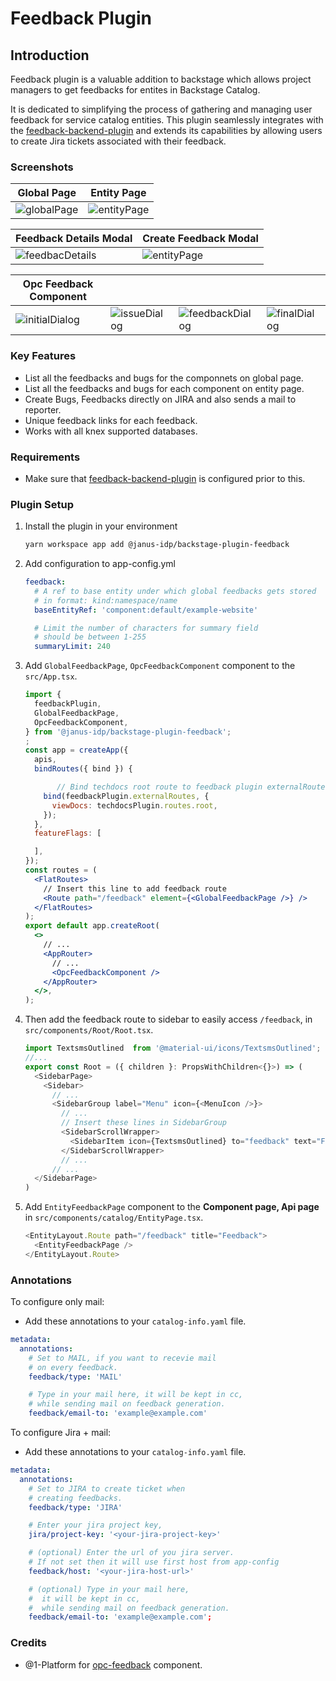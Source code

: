 # Feedback Plugin

## Introduction

Feedback plugin is a valuable addition to backstage which allows project managers to get feedbacks for entites in Backstage Catalog.

It is dedicated to simplifying the process of gathering and managing user feedback for service catalog entities. This plugin seamlessly integrates with the [feedback-backend-plugin](../feedback-backend) and extends its capabilities by allowing users to create Jira tickets associated with their feedback.

### Screenshots

| Global Page                                  | Entity Page                                  |
| -------------------------------------------- | -------------------------------------------- |
| ![globalPage](./docs/images/global-page.png) | ![entityPage](./docs/images/entity-page.png) |

| Feedback Details Modal                             | Create Feedback Modal                         |
| -------------------------------------------------- | --------------------------------------------- |
| ![feedbacDetails](./docs/images/details-modal.png) | ![entityPage](./docs/images/create-modal.png) |

| Opc Feedback Component                             |                                                |                                                      |                                                |
| -------------------------------------------------- | ---------------------------------------------- | ---------------------------------------------------- | ---------------------------------------------- |
| ![initialDialog](./docs/images/initial-dialog.png) | ![issueDialog](./docs/images/issue-dialog.png) | ![feedbackDialog](./docs/images/feedback-dialog.png) | ![finalDialog](./docs/images/final-dialog.png) |

### Key Features

- List all the feedbacks and bugs for the componnets on global page.
- List all the feedbacks and bugs for each component on entity page.
- Create Bugs, Feedbacks directly on JIRA and also sends a mail to reporter.
- Unique feedback links for each feedback.
- Works with all knex supported databases.

### Requirements

- Make sure that [feedback-backend-plugin](../feedback-backend) is configured prior to this.

### Plugin Setup

1. Install the plugin in your environment

   ```bash
   yarn workspace app add @janus-idp/backstage-plugin-feedback
   ```

2. Add configuration to app-config.yml

   ```yaml
   feedback:
     # A ref to base entity under which global feedbacks gets stored
     # in format: kind:namespace/name
     baseEntityRef: 'component:default/example-website'

     # Limit the number of characters for summary field
     # should be between 1-255
     summaryLimit: 240
   ```

3. Add `GlobalFeedbackPage`, `OpcFeedbackComponent` component to the `src/App.tsx`.

   ```jsx
   import {
     feedbackPlugin,
     GlobalFeedbackPage,
     OpcFeedbackComponent,
   } from '@janus-idp/backstage-plugin-feedback';
   ;
   const app = createApp({
     apis,
     bindRoutes({ bind }) {

          // Bind techdocs root route to feedback plugin externalRoute.viewDocs to add "View Docs" link in opc-feedback com
       bind(feedbackPlugin.externalRoutes, {
         viewDocs: techdocsPlugin.routes.root,
       });
     },
     featureFlags: [

     ],
   });
   const routes = (
     <FlatRoutes>
       // Insert this line to add feedback route
       <Route path="/feedback" element={<GlobalFeedbackPage />} />
     </FlatRoutes>
   );
   export default app.createRoot(
     <>
       // ...
       <AppRouter>
         // ...
         <OpcFeedbackComponent />
       </AppRouter>
     </>,
   );
   ```

4. Then add the feedback route to sidebar to easily access `/feedback`, in `src/components/Root/Root.tsx`.

   ```ts
   import TextsmsOutlined  from '@material-ui/icons/TextsmsOutlined';
   //...
   export const Root = ({ children }: PropsWithChildren<{}>) => (
     <SidebarPage>
       <Sidebar>
         // ...
         <SidebarGroup label="Menu" icon={<MenuIcon />}>
           // ...
           // Insert these lines in SidebarGroup
           <SidebarScrollWrapper>
             <SidebarItem icon={TextsmsOutlined} to="feedback" text="Feedback" />
           </SidebarScrollWrapper>
           // ...
         // ...
     </SidebarPage>
   )
   ```

5. Add `EntityFeedbackPage` component to the **Component page, Api page** in `src/components/catalog/EntityPage.tsx`.

   ```ts
   <EntityLayout.Route path="/feedback" title="Feedback">
     <EntityFeedbackPage />
   </EntityLayout.Route>
   ```

### Annotations

To configure only mail:

- Add these annotations to your `catalog-info.yaml` file.

```yaml
metadata:
  annotations:
    # Set to MAIL, if you want to recevie mail
    # on every feedback.
    feedback/type: 'MAIL'

    # Type in your mail here, it will be kept in cc,
    # while sending mail on feedback generation.
    feedback/email-to: 'example@example.com'
```

To configure Jira + mail:

- Add these annotations to your `catalog-info.yaml` file.

```yaml
metadata:
  annotations:
    # Set to JIRA to create ticket when
    # creating feedbacks.
    feedback/type: 'JIRA'

    # Enter your jira project key,
    jira/project-key: '<your-jira-project-key>'

    # (optional) Enter the url of you jira server.
    # If not set then it will use first host from app-config
    feedback/host: '<your-jira-host-url>'

    # (optional) Type in your mail here,
    #  it will be kept in cc,
    #  while sending mail on feedback generation.
    feedback/email-to: 'example@example.com';
```

### Credits

- @1-Platform for [opc-feedback](https://github.com/1-platform/op-components) component.
